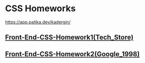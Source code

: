 # CSS Homeworks
https://app.patika.dev/kadergin/
## [Front-End-CSS-Homework1(Tech_Store)](https://github.com/KaderErgin/CSS/tree/main/Front_End-CSS_Homework1)<br>

## [Front-End-CSS-Homework2(Google_1998)](https://github.com/KaderErgin/CSS/tree/main/Front_End-CSS_Homework2)
